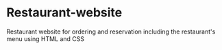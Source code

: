 # Restaurant-website
Restaurant website for ordering and reservation including the restaurant's menu using HTML and CSS
